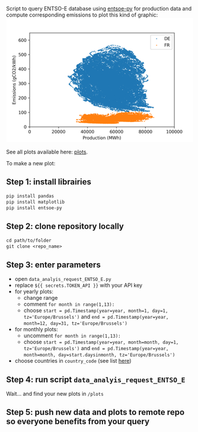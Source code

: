 Script to query ENTSO-E database using [entsoe-py](https://github.com/EnergieID/entsoe-py) for production data and compute corresponding emissions to plot this kind of graphic:
![](./plots/20200101-20201231_DEFR_emission_vs_production.png)

See all plots available here: [plots](./plots).

To make a new plot:
## Step 1: install librairies
```
pip install pandas
pip install matplotlib
pip install entsoe-py
```

## Step 2: clone repository locally
```
cd path/to/folder
git clone <repo_name>
```

## Step 3: enter parameters
- open `data_analyis_request_ENTSO_E.py`
- replace `${{ secrets.TOKEN_API }}` with your API key
- for yearly plots:
  - change range
  - comment `for month in range(1,13):`
  - choose `start = pd.Timestamp(year=year, month=1, day=1, tz='Europe/Brussels')` and `end = pd.Timestamp(year=year, month=12, day=31, tz='Europe/Brussels')`
- for monthly plots:
  - uncomment `for month in range(1,13):`
  - choose `start = pd.Timestamp(year=year, month=month, day=1, tz='Europe/Brussels')` and `end = pd.Timestamp(year=year, month=month, day=start.daysinmonth, tz='Europe/Brussels')`
- choose countries in `country_code` (see list [here](https://github.com/EnergieID/entsoe-py/blob/master/entsoe/mappings.py))

## Step 4: run script `data_analyis_request_ENTSO_E`
Wait... and find your new plots in `/plots`

## Step 5: push new data and plots to remote repo so everyone benefits from your query
